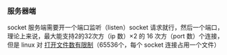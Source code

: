 ### 服务器端

socket 服务端需要开一个端口监听（listen）socket 请求就行，然后一个端口，理论上来说，最大能支持2的32次方（ip 数）×2 的 16 次方（port 数）个连接，但是 linux 对 [打开文件数有限制](https://garden.3dot141.top/1-Inputs/Article/%E6%96%87%E4%BB%B6%E6%8F%8F%E8%BF%B0%E7%AC%A6)（65536个，每个 socket 连接占用一个文件）